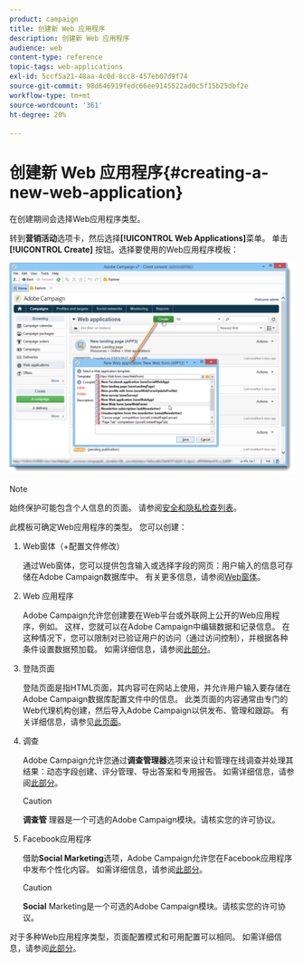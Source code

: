 ```yaml
---
product: campaign
title: 创建新 Web 应用程序
description: 创建新 Web 应用程序
audience: web
content-type: reference
topic-tags: web-applications
exl-id: 5ccf5a21-48aa-4c0d-8cc8-457eb07d9f74
source-git-commit: 98d646919fedc66ee9145522ad0c5f15b25dbf2e
workflow-type: tm+mt
source-wordcount: '361'
ht-degree: 20%

---
```


# 创建新 Web 应用程序{#creating-a-new-web-application}

在创建期间会选择Web应用程序类型。

转到&#x200B;**营销活动**&#x200B;选项卡，然后选择&#x200B;**[!UICONTROL Web Applications]**&#x200B;菜单。 单击 **[!UICONTROL Create]** 按钮。选择要使用的Web应用程序模板：

![](assets/webapp_create_from_campaign.png)

>[!NOTE]
>
>始终保护可能包含个人信息的页面。 请参阅[安全和隐私检查列表](https://helpx.adobe.com/campaign/kb/acc-security.html#privacy)。

此模板可确定Web应用程序的类型。 您可以创建：

1. Web窗体（+配置文件修改）

   通过Web窗体，您可以提供包含输入或选择字段的网页：用户输入的信息可存储在Adobe Campaign数据库中。 有关更多信息，请参阅[Web窗体](../../web/using/about-web-forms.md)。

1. Web 应用程序

   Adobe Campaign允许您创建要在Web平台或外联网上公开的Web应用程序，例如。 这样，您就可以在Adobe Campaign中编辑数据和记录信息。 在这种情况下，您可以限制对已验证用户的访问（通过访问控制），并根据各种条件设置数据预加载。 如需详细信息，请参阅[此部分](../../web/using/about-web-applications.md)。

1. 登陆页面

   登陆页面是指HTML页面，其内容可在网站上使用，并允许用户输入要存储在Adobe Campaign数据库配置文件中的信息。 此类页面的内容通常由专门的Web代理机构创建，然后导入Adobe Campaign以供发布、管理和跟踪。 有关详细信息，请参见[此页面](../../web/using/creating-a-landing-page.md)。

1. 调查

   Adobe Campaign允许您通过&#x200B;**调查管理器**&#x200B;选项来设计和管理在线调查并处理其结果：动态字段创建、评分管理、导出答案和专用报告。 如需详细信息，请参阅[此部分](../../web/using/about-surveys.md)。

   >[!CAUTION]
   >
   >**调查管** 理器是一个可选的Adobe Campaign模块。请核实您的许可协议。

1. Facebook应用程序

   借助&#x200B;**Social Marketing**&#x200B;选项，Adobe Campaign允许您在Facebook应用程序中发布个性化内容。 如需详细信息，请参阅[此部分](../../social/using/about-social-marketing.md)。

   >[!CAUTION]
   >
   >**Social** Marketing是一个可选的Adobe Campaign模块。请核实您的许可协议。

对于多种Web应用程序类型，页面配置模式和可用配置可以相同。 如需详细信息，请参阅[此部分](../../web/using/about-web-forms.md)。

